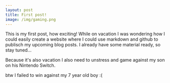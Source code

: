 ```yaml
---
layout: post
title: First post!
image: /img/gaming.png
---
```


This is my first post, how exciting!
While on vacation I was wondering how I could easily create a website where I could use markdown and github to publisch my upcoming blog posts. I already have some material ready, so stay tuned... 

Because it's also vacation I also need to unstress and game against my son on his Nintendo Switch.

btw I failed to win against my 7 year old boy :(
